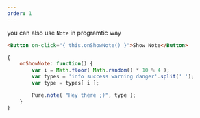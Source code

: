 ```yaml
---
order: 1
---
```


you can also use `Note` in programtic way

```html
<Button on-click="{ this.onShowNote() }">Show Note</Button>
```

```js
{
	onShowNote: function() {
		var i = Math.floor( Math.random() * 10 % 4 );
		var types = 'info success warning danger'.split(' ');
		var type = types[ i ];

		Pure.note( "Hey there ;)", type );
	}
}
```
